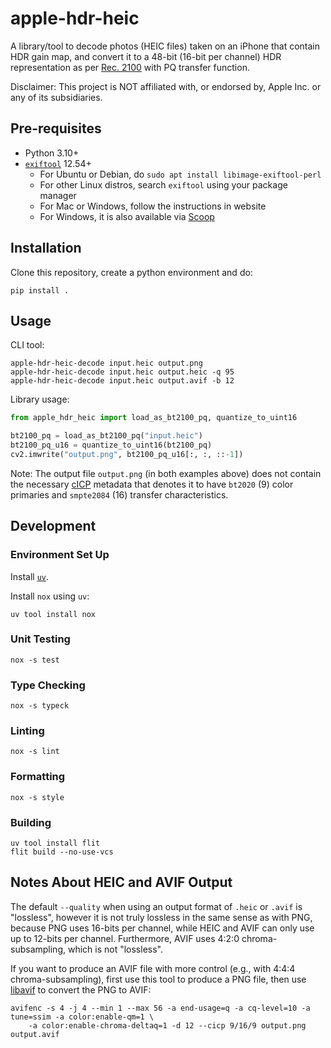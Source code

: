 # apple-hdr-heic

A library/tool to decode photos (HEIC files) taken on an iPhone that contain HDR gain map, and convert it to a 48-bit (16-bit per channel) HDR representation as per [Rec. 2100](https://en.wikipedia.org/wiki/Rec._2100) with PQ transfer function.

Disclaimer: This project is NOT affiliated with, or endorsed by, Apple Inc. or any of its subsidiaries.

## Pre-requisites

* Python 3.10+
* [`exiftool`](https://exiftool.org/) 12.54+
  - For Ubuntu or Debian, do `sudo apt install libimage-exiftool-perl`
  - For other Linux distros, search `exiftool` using your package manager
  - For Mac or Windows, follow the instructions in website
  - For Windows, it is also available via [Scoop](https://scoop.sh/)

## Installation

Clone this repository, create a python environment and do:

```
pip install .
```

## Usage

CLI tool:

```
apple-hdr-heic-decode input.heic output.png
apple-hdr-heic-decode input.heic output.heic -q 95
apple-hdr-heic-decode input.heic output.avif -b 12
```

Library usage:

```py
from apple_hdr_heic import load_as_bt2100_pq, quantize_to_uint16

bt2100_pq = load_as_bt2100_pq("input.heic")
bt2100_pq_u16 = quantize_to_uint16(bt2100_pq)
cv2.imwrite("output.png", bt2100_pq_u16[:, :, ::-1])
```

Note: The output file `output.png` (in both examples above) does not contain the necessary [cICP](https://en.wikipedia.org/wiki/Coding-independent_code_points) metadata that denotes it to have `bt2020` (9) color primaries and `smpte2084` (16) transfer characteristics.

## Development

### Environment Set Up

Install [`uv`](https://github.com/astral-sh/uv).

Install `nox` using `uv`:

```
uv tool install nox
```

### Unit Testing

```
nox -s test
```

### Type Checking

```
nox -s typeck
```

### Linting

```
nox -s lint
```

### Formatting

```
nox -s style
```

### Building

```
uv tool install flit
flit build --no-use-vcs
```

## Notes About HEIC and AVIF Output

The default `--quality` when using an output format of `.heic` or `.avif` is "lossless", however it is not truly lossless in the same sense as with PNG, because PNG uses 16-bits per channel, while HEIC and AVIF can only use up to 12-bits per channel. Furthermore, AVIF uses 4:2:0 chroma-subsampling, which is not "lossless".

If you want to produce an AVIF file with more control (e.g., with 4:4:4 chroma-subsampling), first use this tool to produce a PNG file, then use [libavif](https://github.com/AOMediaCodec/libavif) to convert the PNG to AVIF:

```
avifenc -s 4 -j 4 --min 1 --max 56 -a end-usage=q -a cq-level=10 -a tune=ssim -a color:enable-qm=1 \
    -a color:enable-chroma-deltaq=1 -d 12 --cicp 9/16/9 output.png output.avif
```
